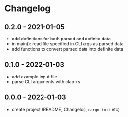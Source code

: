 # Changelog

## 0.2.0 - 2021-01-05

- add definitions for both parsed and definite data
- in main(): read file specified in CLI args as parsed data
- add functions to convert parsed data into definite data

## 0.1.0 - 2022-01-03

- add example input file
- parse CLI arguments with clap-rs

## 0.0.0 - 2022-01-03

- create project (README, Changelog, `cargo init` etc)
